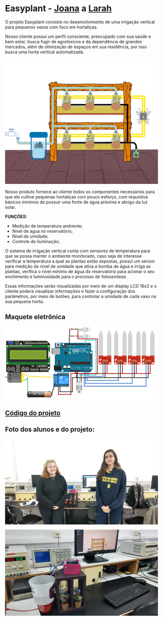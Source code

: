 # Easyplant - [Joana](https://github.com/joananana?tab=repositories) a [Larah]()

O projeto Easyplant consiste no desenvolvimento de uma irrigação vertical para pequenos vasos com foco em hortaliças.

Nosso cliente possui um perfil consciente, preocupado com sua saúde e bem estar, busca fugir de agrotóxicos e da dependência de grandes mercados, além de otimização de espaços em sua residência, por isso busca uma horta vertical automatizada.

![Design_o.png](Design_o.png)

Nosso produto fornece ao cliente todos os componentes necessários para que ele cultive pequenas hortaliças com pouco esforço, com requisitos básicos mínimos de possuir uma fonte de água próxima e abrigo da luz solar.

**FUNÇÕES:**

- Medição de temperatura ambiente;
- Nível de água no reservatório;
- Nível de umidade;
- Controle de iluminação;

O sistema de irrigação vertical conta com sensores de temperatura para que se possa manter o ambiente monitorado, caso seja de interesse verificar a temperatura a qual as plantas estão expostas, possui um sensor para medição do nível de umidade que ativa a bomba de água e irriga as plantas, verifica o nível mínimo de água do reservatório para acionar o seu enchimento e luminosidade para o processo de fotossíntese.

Essas informações serão visualizadas por meio de um display LCD 16x2 e o cliente poderá visualizar informações e fazer a configuração dos parâmetros, por meio de botões, para controlar a umidade de cada vaso na sua pequena horta.

## Maquete eletrônica

![Maquete](maquete.png)

## [Código do projeto](./codigo.ino)

## Foto dos alunos e do projeto:

![Alunos](alunos.jpeg)

![Projeto](projeto.jpeg)
